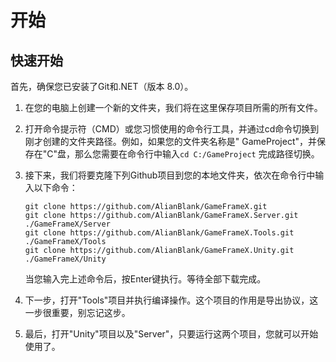 # 开始

## 快速开始

首先，确保您已安装了Git和.NET（版本 8.0）。

1. 在您的电脑上创建一个新的文件夹，我们将在这里保存项目所需的所有文件。

2. 打开命令提示符（CMD）或您习惯使用的命令行工具，并通过cd命令切换到刚才创建的文件夹路径。例如，如果您的文件夹名称是"
   GameProject"，并保存在"C"盘，那么您需要在命令行中输入`cd C:/GameProject` 完成路径切换。

3. 接下来，我们将要克隆下列Github项目到您的本地文件夹，依次在命令行中输入以下命令：

   ```
   git clone https://github.com/AlianBlank/GameFrameX.git
   git clone https://github.com/AlianBlank/GameFrameX.Server.git ./GameFrameX/Server
   git clone https://github.com/AlianBlank/GameFrameX.Tools.git ./GameFrameX/Tools
   git clone https://github.com/AlianBlank/GameFrameX.Unity.git ./GameFrameX/Unity
   ```

   当您输入完上述命令后，按Enter键执行。等待全部下载完成。

4. 下一步，打开"Tools"项目并执行编译操作。这个项目的作用是导出协议，这一步很重要，别忘记这步。

5. 最后，打开"Unity"项目以及"Server"，只要运行这两个项目，您就可以开始使用了。
